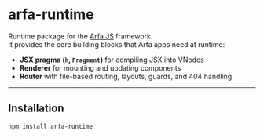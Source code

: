 # arfa-runtime

Runtime package for the [Arfa JS](https://www.npmjs.com/package/create-arfa) framework.  
It provides the core building blocks that Arfa apps need at runtime:

- **JSX pragma (`h`, `Fragment`)** for compiling JSX into VNodes
- **Renderer** for mounting and updating components
- **Router** with file-based routing, layouts, guards, and 404 handling

---

## Installation

```bash
npm install arfa-runtime

```
